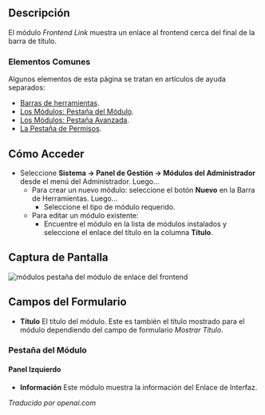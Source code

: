 <!-- Filename: Help4.x:Admin_Modules:_Frontend_Link  / Display title: # Modules : Lien Frontend
 -->


## Descripción

El módulo *Frontend Link* muestra un enlace al frontend cerca del final de la 
barra de título.

### Elementos Comunes

Algunos elementos de esta página se tratan en artículos de ayuda separados:

* [Barras de herramientas](jdocmanual?article=help/common-elements/toolbars).
* [Los Módulos: Pestaña del Módulo](jdocmanual?article=help/modules/modules-module-tab).
* [Los Módulos: Pestaña Avanzada](jdocmanual?article=help/modules/modules-advanced-tab).
* [La Pestaña de Permisos](jdocmanual?article=help/common-elements/edit-permissions).

## Cómo Acceder

- Seleccione **Sistema → Panel de Gestión → Módulos del Administrador** desde
  el menú del Administrador. Luego...
  - Para crear un nuevo módulo: seleccione el botón **Nuevo** en la Barra de Herramientas. Luego...
    - Seleccione el tipo de módulo requerido.
  - Para editar un módulo existente:
    - Encuentre el módulo en la lista de módulos instalados y seleccione el
      enlace del título en la columna **Título**.


## Captura de Pantalla

![módulos pestaña del módulo de enlace del frontend](../../../es/images/modules-admin/modules-frontend-link-module-tab.png)

## Campos del Formulario

- **Título** El título del módulo. Este es también el título mostrado
  para el módulo dependiendo del campo de formulario *Mostrar Título*.

### Pestaña del Módulo

#### Panel Izquierdo

- **Información** Este módulo muestra la información del Enlace de Interfaz.

*Traducido por openai.com*

